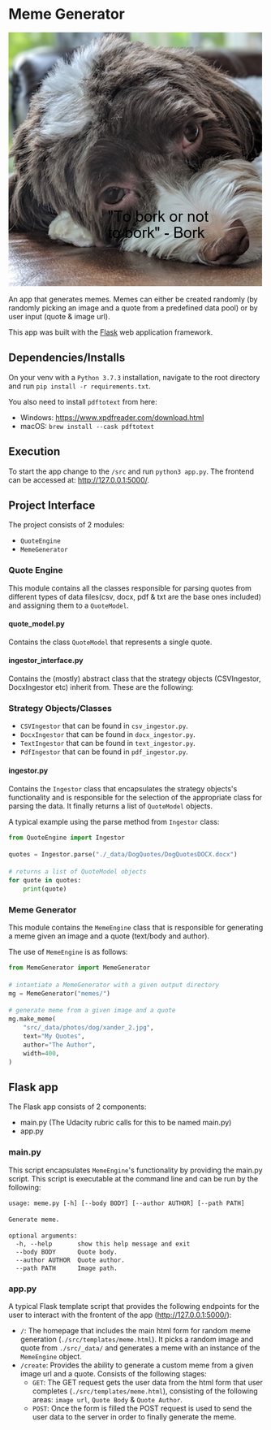 # Meme Generator

![](./src/tmp/meme.png)

An app that generates memes. Memes can either be created randomly (by randomly picking an image and a quote from a predefined data pool) or by user input (quote & image url).

This app was built with the [Flask](https://flask.palletsprojects.com/en/2.0.x/)
web application framework.

## Dependencies/Installs

On your venv with a `Python 3.7.3` installation, navigate to the root directory and run `pip install -r requirements.txt`.

You also need to install `pdftotext` from here:

- Windows: https://www.xpdfreader.com/download.html
- macOS: `brew install --cask pdftotext`

## Execution

To start the app change to the `/src` and run `python3 app.py`. The frontend can be accessed at: http://127.0.0.1:5000/.

## Project Interface

The project consists of 2 modules:

- `QuoteEngine`
- `MemeGenerator`

### Quote Engine

This module contains all the classes responsible for parsing quotes from different types of data files(csv, docx, pdf & txt are the base ones included) and assigning them to a `QuoteModel`.

#### quote_model.py

Contains the class `QuoteModel` that represents a single quote.

#### ingestor_interface.py

Contains the (mostly) abstract class that the strategy objects (CSVIngestor, DocxIngestor etc) inherit from. These are the following:

### Strategy Objects/Classes

- `CSVIngestor` that can be found in `csv_ingestor.py`.
- `DocxIngestor` that can be found in `docx_ingestor.py`.
- `TextIngestor` that can be found in `text_ingestor.py`.
- `PdfIngestor` that can be found in `pdf_ingestor.py`.

#### ingestor.py

Contains the `Ingestor` class that encapsulates the strategy objects's functionality and is responsible for the selection of the appropriate class for parsing the data. It finally returns a list of `QuoteModel` objects.

A typical example using the parse method from `Ingestor` class:

```python
from QuoteEngine import Ingestor

quotes = Ingestor.parse("./_data/DogQuotes/DogQuotesDOCX.docx")

# returns a list of QuoteModel objects
for quote in quotes:
    print(quote)
```

### Meme Generator

This module contains the `MemeEngine` class that is responsible for generating a meme given an image and a quote (text/body and author).

The use of `MemeEngine` is as follows:

```python
from MemeGenerator import MemeGenerator

# intantiate a MemeGenerator with a given output directory
mg = MemeGenerator("memes/")

# generate meme from a given image and a quote
mg.make_meme(
    "src/_data/photos/dog/xander_2.jpg",
    text="My Quotes",
    author="The Author",
    width=400,
)
```

## Flask app

The Flask app consists of 2 components:

- main.py (The Udacity rubric calls for this to be named main.py)
- app.py

### main.py

This script encapsulates `MemeEngine`'s functionality by providing the main.py script. This script is executable at the command line and can be run by the following:

```console
usage: meme.py [-h] [--body BODY] [--author AUTHOR] [--path PATH]

Generate meme.

optional arguments:
  -h, --help       show this help message and exit
  --body BODY      Quote body.
  --author AUTHOR  Quote author.
  --path PATH      Image path.

```

### app.py

A typical Flask template script that provides the following endpoints for the user to interact with the frontent of the app (http://127.0.0.1:5000/):

- `/`: The homepage that includes the main html form for random meme generation (`./src/templates/meme.html`). It picks a random image and quote from `./src/_data/` and generates a meme with an instance of the `MemeEngine` object.
- `/create`: Provides the ability to generate a custom meme from a given image url and a quote. Consists of the following stages:
  - `GET`: The GET request gets the user data from the html form that user completes (`./src/templates/meme.html`), consisting of the following areas: `image url`, `Quote Body` & `Quote Author`.
  - `POST`: Once the form is filled the POST request is used to send the user data to the server in order to finally generate the meme.
